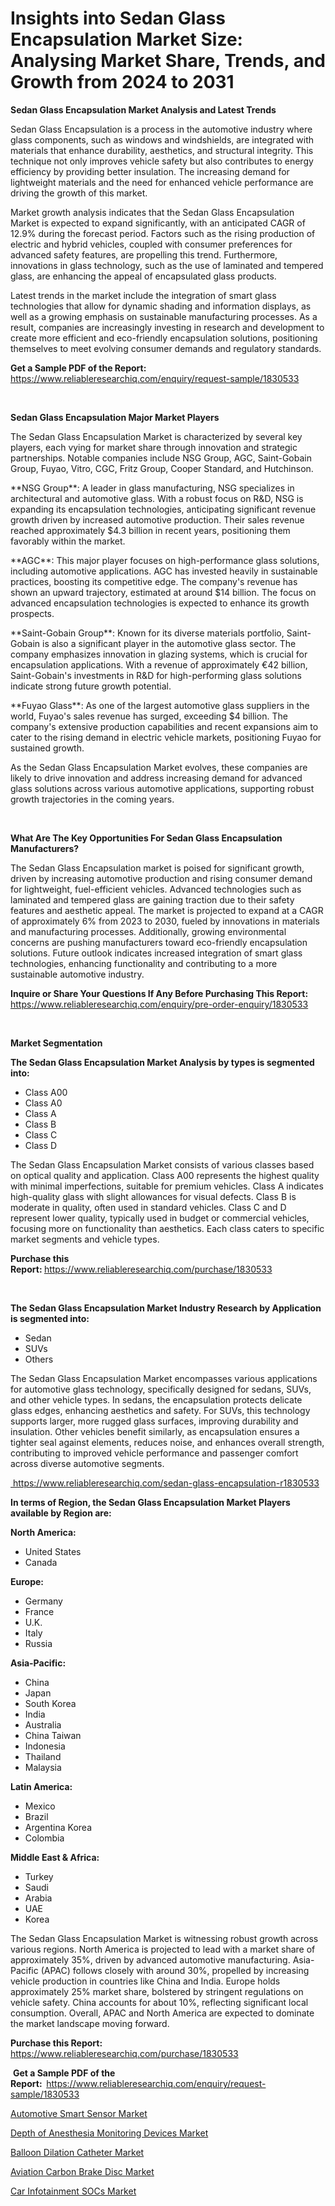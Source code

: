 <p><h1>Insights into Sedan Glass Encapsulation Market Size: Analysing Market Share, Trends, and Growth from 2024 to 2031</h1></p><p><strong>Sedan Glass Encapsulation Market Analysis and Latest Trends</strong></p>
<p><p>Sedan Glass Encapsulation is a process in the automotive industry where glass components, such as windows and windshields, are integrated with materials that enhance durability, aesthetics, and structural integrity. This technique not only improves vehicle safety but also contributes to energy efficiency by providing better insulation. The increasing demand for lightweight materials and the need for enhanced vehicle performance are driving the growth of this market.</p><p>Market growth analysis indicates that the Sedan Glass Encapsulation Market is expected to expand significantly, with an anticipated CAGR of 12.9% during the forecast period. Factors such as the rising production of electric and hybrid vehicles, coupled with consumer preferences for advanced safety features, are propelling this trend. Furthermore, innovations in glass technology, such as the use of laminated and tempered glass, are enhancing the appeal of encapsulated glass products.</p><p>Latest trends in the market include the integration of smart glass technologies that allow for dynamic shading and information displays, as well as a growing emphasis on sustainable manufacturing processes. As a result, companies are increasingly investing in research and development to create more efficient and eco-friendly encapsulation solutions, positioning themselves to meet evolving consumer demands and regulatory standards.</p></p>
<p><strong>Get a Sample PDF of the Report:&nbsp;</strong> <a href="https://www.reliableresearchiq.com/enquiry/request-sample/1830533?utm_campaign=100&utm_medium=2&utm_source=Github&utm_content=ia&utm_term=04112024&utm_id=sedan-glass-encapsulation">https://www.reliableresearchiq.com/enquiry/request-sample/1830533</a></p>
<p>&nbsp;</p>
<p><strong>Sedan Glass Encapsulation Major Market Players</strong></p>
<p><p>The Sedan Glass Encapsulation Market is characterized by several key players, each vying for market share through innovation and strategic partnerships. Notable companies include NSG Group, AGC, Saint-Gobain Group, Fuyao, Vitro, CGC, Fritz Group, Cooper Standard, and Hutchinson.</p><p>**NSG Group**: A leader in glass manufacturing, NSG specializes in architectural and automotive glass. With a robust focus on R&D, NSG is expanding its encapsulation technologies, anticipating significant revenue growth driven by increased automotive production. Their sales revenue reached approximately $4.3 billion in recent years, positioning them favorably within the market.</p><p>**AGC**: This major player focuses on high-performance glass solutions, including automotive applications. AGC has invested heavily in sustainable practices, boosting its competitive edge. The company's revenue has shown an upward trajectory, estimated at around $14 billion. The focus on advanced encapsulation technologies is expected to enhance its growth prospects.</p><p>**Saint-Gobain Group**: Known for its diverse materials portfolio, Saint-Gobain is also a significant player in the automotive glass sector. The company emphasizes innovation in glazing systems, which is crucial for encapsulation applications. With a revenue of approximately €42 billion, Saint-Gobain's investments in R&D for high-performing glass solutions indicate strong future growth potential.</p><p>**Fuyao Glass**: As one of the largest automotive glass suppliers in the world, Fuyao's sales revenue has surged, exceeding $4 billion. The company's extensive production capabilities and recent expansions aim to cater to the rising demand in electric vehicle markets, positioning Fuyao for sustained growth.</p><p>As the Sedan Glass Encapsulation Market evolves, these companies are likely to drive innovation and address increasing demand for advanced glass solutions across various automotive applications, supporting robust growth trajectories in the coming years.</p></p>
<p>&nbsp;</p>
<p><strong>What Are The Key Opportunities For Sedan Glass Encapsulation Manufacturers?</strong></p>
<p><p>The Sedan Glass Encapsulation market is poised for significant growth, driven by increasing automotive production and rising consumer demand for lightweight, fuel-efficient vehicles. Advanced technologies such as laminated and tempered glass are gaining traction due to their safety features and aesthetic appeal. The market is projected to expand at a CAGR of approximately 6% from 2023 to 2030, fueled by innovations in materials and manufacturing processes. Additionally, growing environmental concerns are pushing manufacturers toward eco-friendly encapsulation solutions. Future outlook indicates increased integration of smart glass technologies, enhancing functionality and contributing to a more sustainable automotive industry.</p></p>
<p><strong>Inquire or Share Your Questions If Any Before Purchasing This Report:</strong> <a href="https://www.reliableresearchiq.com/enquiry/pre-order-enquiry/1830533?utm_campaign=100&utm_medium=2&utm_source=Github&utm_content=ia&utm_term=04112024&utm_id=sedan-glass-encapsulation">https://www.reliableresearchiq.com/enquiry/pre-order-enquiry/1830533</a></p>
<p>&nbsp;</p>
<p><strong>Market Segmentation</strong></p>
<p><strong>The Sedan Glass Encapsulation Market Analysis by types is segmented into:</strong></p>
<p><ul><li>Class A00</li><li>Class A0</li><li>Class A</li><li>Class B</li><li>Class C</li><li>Class D</li></ul></p>
<p><p>The Sedan Glass Encapsulation Market consists of various classes based on optical quality and application. Class A00 represents the highest quality with minimal imperfections, suitable for premium vehicles. Class A indicates high-quality glass with slight allowances for visual defects. Class B is moderate in quality, often used in standard vehicles. Class C and D represent lower quality, typically used in budget or commercial vehicles, focusing more on functionality than aesthetics. Each class caters to specific market segments and vehicle types.</p></p>
<p><strong>Purchase this Report:&nbsp;</strong><a href="https://www.reliableresearchiq.com/purchase/1830533?utm_campaign=100&utm_medium=2&utm_source=Github&utm_content=ia&utm_term=04112024&utm_id=sedan-glass-encapsulation">https://www.reliableresearchiq.com/purchase/1830533</a></p>
<p>&nbsp;</p>
<p><strong>The Sedan Glass Encapsulation Market Industry Research by Application is segmented into:</strong></p>
<p><ul><li>Sedan</li><li>SUVs</li><li>Others</li></ul></p>
<p><p>The Sedan Glass Encapsulation Market encompasses various applications for automotive glass technology, specifically designed for sedans, SUVs, and other vehicle types. In sedans, the encapsulation protects delicate glass edges, enhancing aesthetics and safety. For SUVs, this technology supports larger, more rugged glass surfaces, improving durability and insulation. Other vehicles benefit similarly, as encapsulation ensures a tighter seal against elements, reduces noise, and enhances overall strength, contributing to improved vehicle performance and passenger comfort across diverse automotive segments.</p></p>
<p><a href="https://www.reliableresearchiq.com/sedan-glass-encapsulation-r1830533?utm_campaign=100&utm_medium=2&utm_source=Github&utm_content=ia&utm_term=04112024&utm_id=sedan-glass-encapsulation">&nbsp;https://www.reliableresearchiq.com/sedan-glass-encapsulation-r1830533</a></p>
<p><strong>In terms of Region, the Sedan Glass Encapsulation Market Players available by Region are:</strong></p>
<p>
    <p> <strong> North America: </strong>
        <ul>
            <li>United States</li>
            <li>Canada</li>
        </ul>
        </p> 
    <p> <strong> Europe: </strong>
        <ul>
            <li>Germany</li>
            <li>France</li>
            <li>U.K.</li>
            <li>Italy</li>
            <li>Russia</li>
        </ul>
        </p> 
    <p> <strong> Asia-Pacific: </strong>
        <ul>
            <li>China</li>
            <li>Japan</li>
            <li>South Korea</li>
            <li>India</li>
            <li>Australia</li>
            <li>China Taiwan</li>
            <li>Indonesia</li>
            <li>Thailand</li>
            <li>Malaysia</li>
        </ul>
        </p> 
    <p> <strong> Latin America: </strong>
        <ul>
            <li>Mexico</li>
            <li>Brazil</li>
            <li>Argentina Korea</li>
            <li>Colombia</li>
        </ul>
        </p> 
    <p> <strong> Middle East & Africa: </strong>
        <ul>
            <li>Turkey</li>
            <li>Saudi</li>
            <li>Arabia</li>
            <li>UAE</li>
            <li>Korea</li>
        </ul>
    </p>
    </p>
<p><p>The Sedan Glass Encapsulation Market is witnessing robust growth across various regions. North America is projected to lead with a market share of approximately 35%, driven by advanced automotive manufacturing. Asia-Pacific (APAC) follows closely with around 30%, propelled by increasing vehicle production in countries like China and India. Europe holds approximately 25% market share, bolstered by stringent regulations on vehicle safety. China accounts for about 10%, reflecting significant local consumption. Overall, APAC and North America are expected to dominate the market landscape moving forward.</p></p>
<p><strong>Purchase this Report: </strong><a href="https://www.reliableresearchiq.com/purchase/1830533?utm_campaign=100&utm_medium=2&utm_source=Github&utm_content=ia&utm_term=04112024&utm_id=sedan-glass-encapsulation">https://www.reliableresearchiq.com/purchase/1830533</a></p>
<p>&nbsp;<strong>Get a Sample PDF of the Report:&nbsp;&nbsp;</strong><a href="https://www.reliableresearchiq.com/enquiry/request-sample/1830533?utm_campaign=100&utm_medium=2&utm_source=Github&utm_content=ia&utm_term=04112024&utm_id=sedan-glass-encapsulation">https://www.reliableresearchiq.com/enquiry/request-sample/1830533</a></p>
<p><strong></strong></p>
<p><p><a href="https://github.com/yoreivesal/Market-Research-Report-List-1/blob/main/automotive-smart-sensor-market.md?utm_campaign=100&utm_medium=2&utm_source=Github&utm_content=ia&utm_term=04112024&utm_id=sedan-glass-encapsulation">Automotive Smart Sensor Market</a></p><p><a href="https://issuu.com/reportprime-2/docs/depth-of-anesthesia-monitoring-devi_c12884f076cb65?utm_campaign=100&utm_medium=2&utm_source=Github&utm_content=ia&utm_term=04112024&utm_id=sedan-glass-encapsulation">Depth of Anesthesia Monitoring Devices Market</a></p><p><a href="https://issuu.com/reportprime-2/docs/balloon-dilation-catheter-market-si_001bfe357a0ef8?utm_campaign=100&utm_medium=2&utm_source=Github&utm_content=ia&utm_term=04112024&utm_id=sedan-glass-encapsulation">Balloon Dilation Catheter Market</a></p><p><a href="https://www.linkedin.com/pulse/strategic-forecast-aviation-carbon-brake-disc-market-growth-ux5wf?utm_campaign=100&utm_medium=2&utm_source=Github&utm_content=ia&utm_term=04112024&utm_id=sedan-glass-encapsulation">Aviation Carbon Brake Disc Market</a></p><p><a href="https://www.linkedin.com/pulse/al-transformation-car-infotainment-socs-industry-market-hlqnf?utm_campaign=100&utm_medium=2&utm_source=Github&utm_content=ia&utm_term=04112024&utm_id=sedan-glass-encapsulation">Car Infotainment SOCs Market</a></p></p>